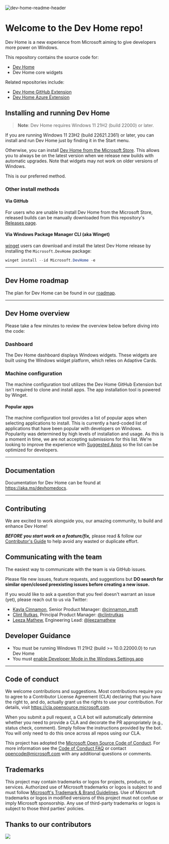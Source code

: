 ![dev-home-readme-header](https://github.com/microsoft/devhome/blob/main/src/Assets/Preview/StoreDisplay-150.png)

# Welcome to the Dev Home repo!

Dev Home is a new experience from Microsoft aiming to give developers more power on Windows.

This repository contains the source code for:

* [Dev Home](https://aka.ms/devhome)
* Dev Home core widgets

Related repositories include:

* [Dev Home GitHub Extension](https://github.com/microsoft/devhomegithubextension)
* [Dev Home Azure Extension](https://github.com/microsoft/devhomeazureextension)

## Installing and running Dev Home

> **Note**: Dev Home requires Windows 11 21H2 (build 22000) or later.

If you are running Windows 11 23H2 (build 22621.2361) or later, you can install and run Dev Home just by finding it in the Start menu.

Otherwise, you can install [Dev Home from the Microsoft Store](https://aka.ms/devhome).
This allows you to always be on the latest version when we release new builds with automatic upgrades. Note that widgets may not work on older versions of Windows.

This is our preferred method.

### Other install methods

#### Via GitHub

For users who are unable to install Dev Home from the Microsoft Store, released builds can be manually downloaded from this repository's [Releases page](https://github.com/microsoft/devhome/releases).

#### Via Windows Package Manager CLI (aka Winget)

[winget](https://github.com/microsoft/winget-cli) users can download and install the latest Dev Home release by installing the `Microsoft.DevHome` package:

```powershell
winget install --id Microsoft.DevHome -e
```

---

## Dev Home roadmap

The plan for Dev Home can be found in our [roadmap](docs/roadmap.md).

---

## Dev Home overview

Please take a few minutes to review the overview below before diving into the code:

### Dashboard

The Dev Home dashboard displays Windows widgets. These widgets are built using the Windows widget platform, which relies on Adaptive Cards.

### Machine configuration

The machine configuration tool utilizes the Dev Home GitHub Extension but isn't required to clone and install apps. The app installation tool is powered by Winget.

#### Popular apps

The machine configuration tool provides a list of popular apps when selecting applications to install. This is currently a hard-coded list of applications that have been popular with developers on Windows. Popularity was determined by high levels of installation and usage. As this is a moment in time, we are not accepting submissions for this list. We're looking to improve the experience with [Suggested Apps](https://github.com/microsoft/devhome/issues/375) so the list can be optimized for developers.

---

## Documentation

Documentation for Dev Home can be found at https://aka.ms/devhomedocs.

---

## Contributing

We are excited to work alongside you, our amazing community, to build and enhance Dev Home!

***BEFORE you start work on a feature/fix,*** please read & follow our [Contributor's Guide](CONTRIBUTING.md) to help avoid any wasted or duplicate effort.

## Communicating with the team

The easiest way to communicate with the team is via GitHub issues.

Please file new issues, feature requests, and suggestions but **DO search for similar open/closed preexisting issues before creating a new issue.**

If you would like to ask a question that you feel doesn't warrant an issue (yet), please reach out to us via Twitter:

* [Kayla Cinnamon](https://github.com/cinnamon-msft), Senior Product Manager: [@cinnamon_msft](https://twitter.com/cinnamon_msft)
* [Clint Rutkas](https://github.com/crutkas), Principal Product Manager: [@clintrutkas](https://twitter.com/clintrutkas) 
* [Leeza Mathew](https://github.com/mathewleeza), Engineering Lead: [@leezamathew](https://twitter.com/leezamathew)

## Developer Guidance

* You must be running Windows 11 21H2 (build >= 10.0.22000.0) to run Dev Home
* You must [enable Developer Mode in the Windows Settings app](https://docs.microsoft.com/en-us/windows/uwp/get-started/enable-your-device-for-development)

---

## Code of conduct

We welcome contributions and suggestions. Most contributions require you to agree to a Contributor License Agreement (CLA) declaring that you have the right to, and do, actually grant us the rights to use your contribution. For details, visit https://cla.opensource.microsoft.com.

When you submit a pull request, a CLA bot will automatically determine whether you need to provide a CLA and decorate the PR appropriately (e.g., status check, comment). Simply follow the instructions provided by the bot. You will only need to do this once across all repos using our CLA.

This project has adopted the [Microsoft Open Source Code of Conduct](https://opensource.microsoft.com/codeofconduct/). For more information see the [Code of Conduct FAQ](https://opensource.microsoft.com/codeofconduct/faq/) or contact [opencode@microsoft.com](mailto:opencode@microsoft.com) with any additional questions or comments.

## Trademarks

This project may contain trademarks or logos for projects, products, or services. Authorized use of Microsoft trademarks or logos is subject to and must follow [Microsoft's Trademark & Brand Guidelines](https://www.microsoft.com/en-us/legal/intellectualproperty/trademarks/usage/general). Use of Microsoft trademarks or logos in modified versions of this project must not confuse or imply Microsoft sponsorship. Any use of third-party trademarks or logos is subject to those third parties' policies.

## Thanks to our contributors

<a href="https://github.com/microsoft/devhome/graphs/contributors">
  <img src="https://contrib.rocks/image?repo=microsoft/devhome" />
</a>
